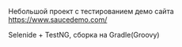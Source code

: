 Небольшой проект с тестированием демо сайта https://www.saucedemo.com/

Selenide + TestNG, сборка на Gradle(Groovy)